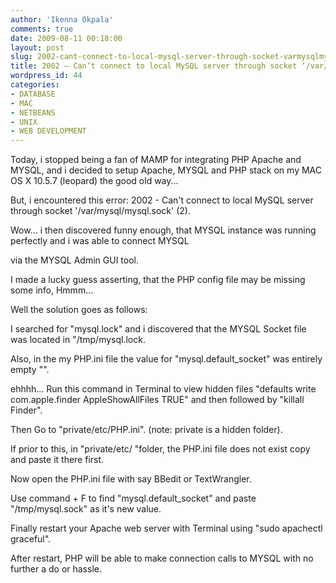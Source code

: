 ```yaml
---
author: 'Ikenna Okpala'
comments: true
date: 2009-08-11 00:18:00
layout: post
slug: 2002-cant-connect-to-local-mysql-server-through-socket-varmysqlmysql-sock
title: 2002 – Can’t connect to local MySQL server through socket ‘/var/mysql/mysql.sock’
wordpress_id: 44
categories:
- DATABASE
- MAC
- NETBEANS
- UNIX
- WEB DEVELOPMENT
---
```


Today, i stopped being a fan of MAMP for integrating PHP Apache and MYSQL, and i decided to setup Apache, MYSQL and PHP stack on my MAC OS X 10.5.7 (leopard) the good old way...

But, i encountered this error: 2002 - Can't connect to local MySQL server through socket '/var/mysql/mysql.sock' (2).


Wow... i then discovered funny enough, that MYSQL instance was running perfectly and i was able to connect MYSQL

<!--more-->



via the MYSQL Admin GUI tool.










I made a lucky guess asserting, that the PHP config file may be missing some info, Hmmm...










Well the solution goes as follows:










I searched for "mysql.lock" and i discovered that the MYSQL Socket file was located in "/tmp/mysql.lock.










Also, in the my PHP.ini file the value for "mysql.default_socket" was entirely empty "".










ehhhh... Run this command in Terminal to view hidden files "defaults write com.apple.finder AppleShowAllFiles TRUE" and then followed by "killall Finder".










Then Go to "private/etc/PHP.ini". (note: private is a hidden folder).










If prior to this, in "private/etc/ "folder, the PHP.ini file does not exist copy and paste it there first.










Now open the PHP.ini file with say BBedit or TextWrangler.










Use command + F to find "mysql.default_socket" and paste "/tmp/mysql.sock" as it's new value.










Finally restart your Apache web server with Terminal using "sudo apachectl graceful".










After restart, PHP will be able to make connection calls to MYSQL with no further a do or hassle.



